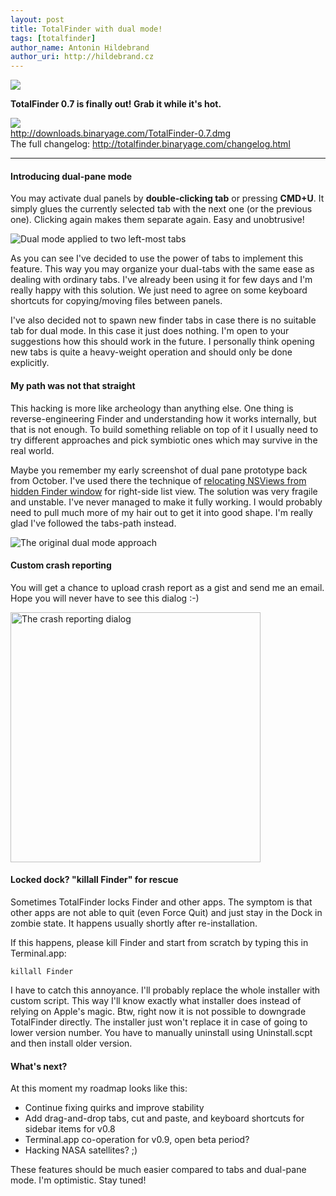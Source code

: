 ```yaml
---
layout: post
title: TotalFinder with dual mode!
tags: [totalfinder]
author_name: Antonin Hildebrand
author_uri: http://hildebrand.cz
---
```


<img src="{{site.url}}/base/img/icons/totalfinder-64.png" class="intro-icon"/>

**TotalFinder 0.7 is finally out! Grab it while it's hot.**

<div class="blog-download">
    <a class="download-link" href="http://downloads.binaryage.com/TotalFinder-0.7.dmg"><img src="{{site.url}}/base/img/small-download-button.png"/><div>http://downloads.binaryage.com/TotalFinder-0.7.dmg</div></a>
    <div class="download-note">The full changelog: <a href="http://totalfinder.binaryage.com/changelog.html">http://totalfinder.binaryage.com/changelog.html</a></div>
</div>

---

#### Introducing dual-pane mode

You may activate dual panels by **double-clicking tab** or pressing **CMD+U**. It simply glues the currently selected tab with the next one (or the previous one). Clicking again makes them separate again. Easy and unobtrusive!

<img class="blog-image-full-border" src="{{site.url}}/images/totalfinder-dual-pane-mode.png" title="Dual mode applied to two left-most tabs">

As you can see I've decided to use the power of tabs to implement this feature. This way you may organize your dual-tabs with the same ease as dealing with ordinary tabs. I've already been using it for few days and I'm really happy with this solution. We just need to agree on some keyboard shortcuts for copying/moving files between panels.

I've also decided not to spawn new finder tabs in case there is no suitable tab for dual mode. In this case it just does nothing. I'm open to your suggestions how this should work in the future. I personally think opening new tabs is quite a heavy-weight operation and should only be done explicitly.

#### My path was not that straight

This hacking is more like archeology than anything else. One thing is reverse-engineering Finder and understanding how it works internally, but that is not enough. To build something reliable on top of it I usually need to try different approaches and pick symbiotic ones which may survive in the real world.

Maybe you remember my early screenshot of dual pane prototype back from October. I've used there the technique of [relocating NSViews from hidden Finder window](http://blog.binaryage.com/totalfinder-with-tabs) for right-side list view. The solution was very fragile and unstable. I've never managed to make it fully working. I would probably need to pull much more of my hair out to get it into good shape. I'm really glad I've followed the tabs-path instead.

<img class="blog-image-full" src="{{site.url}}/images/totalfinder-old-dual-approach.png" title="The original dual mode approach">

#### Custom crash reporting

You will get a chance to upload crash report as a gist and send me an email. Hope you will never have to see this dialog :-)

<img class="blog-image" src="{{site.url}}/images/new-crash-report-dialog.png" width="400" title="The crash reporting dialog">

#### Locked dock? "killall Finder" for rescue 

Sometimes TotalFinder locks Finder and other apps. The symptom is that other apps are not able to quit (even Force Quit) and just stay in the Dock in zombie state. It happens usually shortly after re-installation. 

If this happens, please kill Finder and start from scratch by typing this in Terminal.app:

`killall Finder`

I have to catch this annoyance. I'll probably replace the whole installer with custom script. This way I'll know exactly what installer does instead of relying on Apple's magic. Btw, right now it is not possible to downgrade TotalFinder directly. The installer just won't replace it in case of going to lower version number. You have to manually uninstall using Uninstall.scpt and then install older version.

#### What's next?

At this moment my roadmap looks like this:

* Continue fixing quirks and improve stability
* Add drag-and-drop tabs, cut and paste, and keyboard shortcuts for sidebar items for v0.8
* Terminal.app co-operation for v0.9, open beta period?
* Hacking NASA satellites? ;)

These features should be much easier compared to tabs and dual-pane mode. I'm optimistic. Stay tuned!